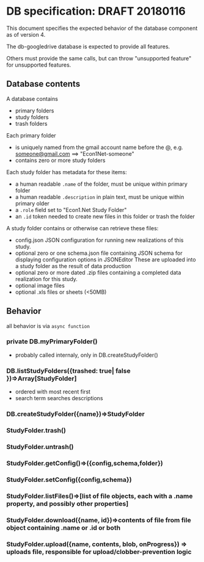 # DB specification: DRAFT 20180116

This document specifies the expected behavior of the database component as of version 4.

The db-googledrive database is expected to provide all features.  

Others must provide the same calls, but can throw "unsupported feature" for unsupported features.

## Database contents

A database contains
* primary folders
* study folders
* trash folders

Each primary folder
* is uniquely named from the gmail account name before the @, e.g. someone@gmail.com ==> "Econ1Net-someone"
* contains zero or more study folders

Each study folder has metadata for these items:
* a human readable `.name` of the folder, must be unique within primary folder
* a human readable `.description` in plain text, must be unique within primary older
* a `.role` field set to "Econ1.Net Study Folder"
* an `.id` token needed to create new files in this folder or trash the folder

A study folder contains or otherwise can retrieve these files:
* config.json JSON configuration for running new realizations of this study.
* optional zero or one schema.json file containing JSON schema for displaying configuration options in JSONEditor
These are uploaded into a study folder as the result of data production
* optional zero or more dated .zip files containing a completed data realization for this study.  
* optional image files
* optional .xls files or sheets (<50MB)

## Behavior

all behavior is via `async function`

### private DB.myPrimaryFolder()
* probably called internaly, only in DB.createStudyFolder()

### DB.listStudyFolders({trashed: true| false })=>Array[StudyFolder]
* ordered with most recent first
* search term searches descriptions

### DB.createStudyFolder({name})=>StudyFolder

### StudyFolder.trash()
### StudyFolder.untrash()
### StudyFolder.getConfig()=>({config,schema,folder})
### StudyFolder.setConfig({config,schema})
### StudyFolder.listFiles()=>[list of file objects, each with a .name property, and possibly other properties]
### StudyFolder.download({name, id})=>contents of file from file object containing .name or .id or both
### StudyFolder.upload({name, contents, blob, onProgress}) => uploads file, responsible for upload/clobber-prevention logic



